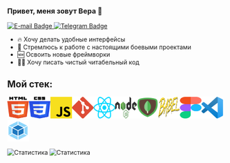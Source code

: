 ### Привет, меня зовут Вера 👋

<a href="mailto:chaschinavera@gmail.com">
    <img src="https://img.shields.io/badge/-E--mail-red?style=flat-square&logo=Gmail&logoColor=white" alt="E-mail Badge"/>
  </a>
  <a href="https://t.me/chashchinav">
    <img src="https://img.shields.io/badge/-Telegram-black?style=flat-square&logo=Telegram&logoColor=white" alt="Telegram Badge"/>
  </a>

* 🔥 Хочу делать удобные интерфейсы
* 🎯 Стремлюсь к работе с настоящими боевыми проектами
* 🆕 Освоить новые фреймворки
* ✍🏻 Хочу писать чистый читабельный код

## Мой стек:
<img src="images/html-chashchinavera.svg" alt="HTML logo" width="50" height="50"><img src="images/css-chashchinavera.svg" alt="CSS logo" width="50" height="50"><img src="images/js-chashchinavera.svg" alt="JS logo" width="50" height="50"><img src="images/git-chashchinavera.svg" alt="Git logo" width="50" height="50"><img src="images/react-chashchinavera.svg" alt="React logo" width="50" height="50"><img src="images/node-js-chashchinavera.png" alt="Node logo" width="50" height="50"><img src="images/mongo-chashchinavera.png" alt="Mongo logo" width="50" height="50"><img src="images/babel-chashchinavera.svg" alt="Babel logo" width="50" height="50"><img src="images/figma-chashchinavera.svg" alt="Figma logo" width="50" height="50"><img src="images/vs-code-chashchinavera.svg" alt="VS Code logo" width="50" height="50"><img src="images/webpack-chashchinavera.svg" alt="Webpack logo" width="50" height="50">
  
![Статистика](https://github-readme-stats.vercel.app/api/top-langs/?username=chashchinavera&theme=dark)
![Статистика](https://github-readme-stats.vercel.app/api?username=chashchinavera&show_icons=true&theme=dark)